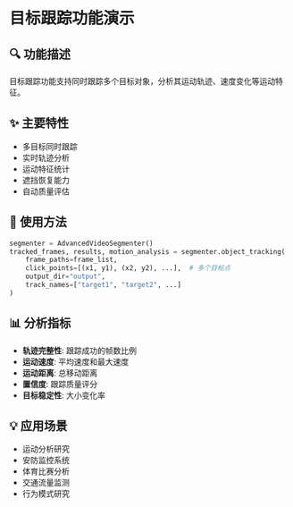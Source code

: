 # 目标跟踪功能演示

## 🔍 功能描述
目标跟踪功能支持同时跟踪多个目标对象，分析其运动轨迹、速度变化等运动特征。

## ✨ 主要特性
- 多目标同时跟踪
- 实时轨迹分析
- 运动特征统计
- 遮挡恢复能力
- 自动质量评估

## 🔧 使用方法
```python
segmenter = AdvancedVideoSegmenter()
tracked_frames, results, motion_analysis = segmenter.object_tracking(
    frame_paths=frame_list,
    click_points=[(x1, y1), (x2, y2), ...],  # 多个目标点
    output_dir="output",
    track_names=["target1", "target2", ...]
)
```

## 📊 分析指标
- **轨迹完整性**: 跟踪成功的帧数比例
- **运动速度**: 平均速度和最大速度
- **运动距离**: 总移动距离
- **置信度**: 跟踪质量评分
- **目标稳定性**: 大小变化率

## 💡 应用场景
- 运动分析研究
- 安防监控系统
- 体育比赛分析
- 交通流量监测
- 行为模式研究
